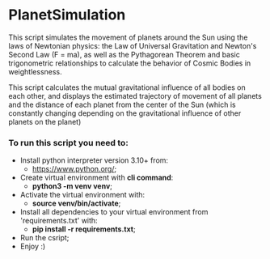 # PlanetSimulation
This script simulates the movement of planets around the Sun using the laws of Newtonian physics:
  the Law of Universal Gravitation and Newton's Second Law (F = ma), 
  as well as the Pythagorean Theorem and basic trigonometric relationships to calculate the behavior of Cosmic Bodies in weightlessness.
  
This script calculates the mutual gravitational influence of all bodies on each other, 
and displays the estimated trajectory of movement of all planets and the distance of each planet from the center of the Sun 
(which is constantly changing depending on the gravitational influence of other planets on the planet)

### To run this script you need to:
  - Install python interpreter version 3.10+ from:
    * https://www.python.org/;
  - Create virtual environment with **cli command**:
    * **python3 -m venv venv**;
  - Activate the virtual environment with:
    * **source venv/bin/activate**;
  - Install all dependencies to your virtual environment from 'requirements.txt' with:
    * **pip install -r requirements.txt**;
  - Run the csript;
  - Enjoy :)
